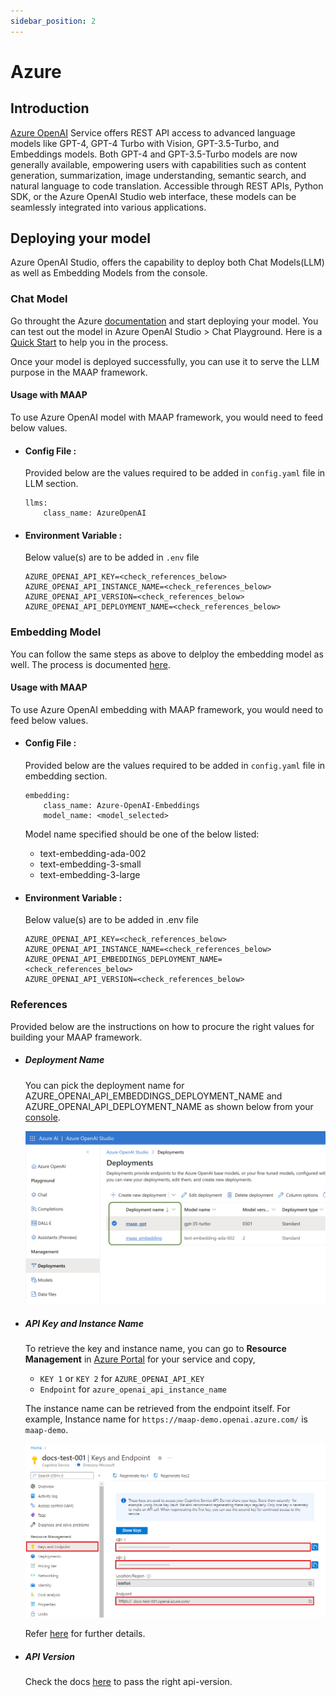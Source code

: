 ```yaml
---
sidebar_position: 2
---
```


# Azure

## Introduction

[Azure OpenAI](https://azure.microsoft.com/en-in/products/ai-services/openai-service) Service offers REST API access to advanced language models like GPT-4, GPT-4 Turbo with Vision, GPT-3.5-Turbo, and Embeddings models. Both GPT-4 and GPT-3.5-Turbo models are now generally available, empowering users with capabilities such as content generation, summarization, image understanding, semantic search, and natural language to code translation. Accessible through REST APIs, Python SDK, or the Azure OpenAI Studio web interface, these models can be seamlessly integrated into various applications.


## Deploying your model

Azure OpenAI Studio, offers the capability to deploy both Chat Models(LLM) as well as Embedding Models from the console.


### Chat Model 

Go throught the Azure [documentation](https://learn.microsoft.com/en-us/azure/ai-services/openai/how-to/create-resource?pivots=web-portal) and start deploying your model. You can test out the model in Azure OpenAI Studio > Chat Playground. Here is a [Quick Start](https://learn.microsoft.com/en-us/azure/ai-services/openai/chatgpt-quickstart) to help you in the process.

Once your model is deployed successfully, you can use it to serve the LLM purpose in the MAAP framework.

#### Usage with MAAP
To use Azure OpenAI model with MAAP framework, you would need to feed below values.

- #### Config File :
  Provided below are the values required to be added in `config.yaml` file in LLM section.
  ```
  llms:
      class_name: AzureOpenAI
  ```

- #### Environment Variable :
  Below value(s) are to be added in `.env` file

  ```
  AZURE_OPENAI_API_KEY=<check_references_below>
  AZURE_OPENAI_API_INSTANCE_NAME=<check_references_below>
  AZURE_OPENAI_API_VERSION=<check_references_below>
  AZURE_OPENAI_API_DEPLOYMENT_NAME=<check_references_below>
  ```


### Embedding Model

You can follow the same steps as above to delploy the embedding model as well. The process is documented [here](https://learn.microsoft.com/en-us/azure/ai-services/openai/how-to/create-resource).



#### Usage with MAAP
To use Azure OpenAI embedding with MAAP framework, you would need to feed below values.


- #### Config File :
  Provided below are the values required to be added in `config.yaml` file in embedding section.
  ```
  embedding:
      class_name: Azure-OpenAI-Embeddings
      model_name: <model_selected>
  ```


    Model name specified should be one of the below listed:  
    - text-embedding-ada-002
    - text-embedding-3-small
    - text-embedding-3-large



- #### Environment Variable :
  Below value(s) are to be added in .env file

  ```
  AZURE_OPENAI_API_KEY=<check_references_below>
  AZURE_OPENAI_API_INSTANCE_NAME=<check_references_below>
  AZURE_OPENAI_API_EMBEDDINGS_DEPLOYMENT_NAME=<check_references_below>
  AZURE_OPENAI_API_VERSION=<check_references_below>
  ```


### References

Provided below are the instructions on how to procure the right values for building your MAAP framework.

- ##### Deployment Name
  You can pick the deployment name for AZURE_OPENAI_API_EMBEDDINGS_DEPLOYMENT_NAME and AZURE_OPENAI_API_DEPLOYMENT_NAME as shown below from your [console](https://oai.azure.com/portal).

  ![Console Image](./img/image_azure_llm.png)


- ##### API Key and Instance Name 

  To retrieve the key and instance name, you can go to **Resource Management** in [Azure Portal](https://portal.azure.com/) for your service and copy,

  - `KEY 1` or `KEY 2` for `AZURE_OPENAI_API_KEY`
  - `Endpoint` for `azure_openai_api_instance_name`

  The instance name can be retrieved from the endpoint itself. For example, Instance name for `https://maap-demo.openai.azure.com/` is `maap-demo`.

  ![End point and Key](image.png)


  Refer [here](https://learn.microsoft.com/en-us/azure/ai-services/openai/tutorials/embeddings#retrieve-key-and-endpoint) for further details.

- ##### API Version
  Check the docs [here](https://learn.microsoft.com/en-us/azure/ai-services/openai/reference) to pass the right api-version.